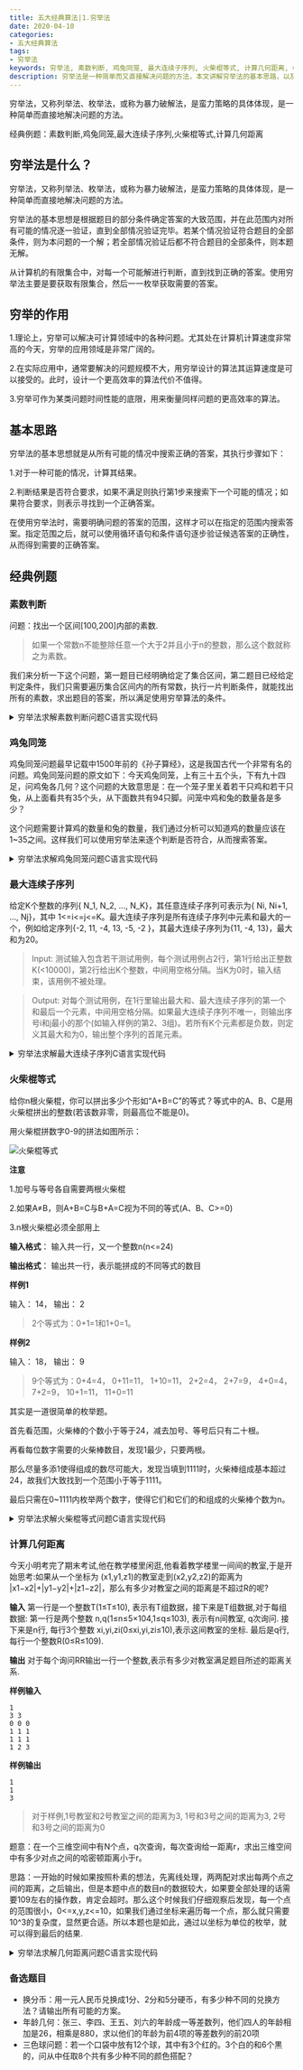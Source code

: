 ```yaml
---
title: 五大经典算法|1.穷举法
date: 2020-04-10
categories:
- 五大经典算法
tags:
- 穷举法
keywords: 穷举法, 素数判断, 鸡兔同笼, 最大连续子序列, 火柴棍等式, 计算几何距离, C语言实现
description: 穷举法是一种简单而又直接解决问题的方法，本文讲解穷举法的基本思路，以及在经典问题中的实际应用，配合代码，直观明了。
---
```

穷举法，又称列举法、枚举法，或称为暴力破解法，是蛮力策略的具体体现，是一种简单而直接地解决问题的方法。

经典例题：素数判断,鸡兔同笼,最大连续子序列,火柴棍等式,计算几何距离

## 穷举法是什么？
穷举法，又称列举法、枚举法，或称为暴力破解法，是蛮力策略的具体体现，是一种简单而直接地解决问题的方法。

穷举法的基本思想是根据题目的部分条件确定答案的大致范围，并在此范围内对所有可能的情况逐一验证，直到全部情况验证完毕。若某个情况验证符合题目的全部条件，则为本问题的一个解；若全部情况验证后都不符合题目的全部条件，则本题无解。

从计算机的有限集合中，对每一个可能解进行判断，直到找到正确的答案。使用穷举法主要是要获取有限集合，然后一一枚举获取需要的答案。

## 穷举的作用
1.理论上，穷举可以解决可计算领域中的各种问题。尤其处在计算机计算速度非常高的今天，穷举的应用领域是非常广阔的。 

2.在实际应用中，通常要解决的问题规模不大，用穷举设计的算法其运算速度是可以接受的。此时，设计一个更高效率的算法代价不值得。 

3.穷举可作为某类问题时间性能的底限，用来衡量同样问题的更高效率的算法。

## 基本思路
穷举法的基本思想就是从所有可能的情况中搜索正确的答案，其执行步骤如下：

1.对于一种可能的情况，计算其结果。

2.判断结果是否符合要求，如果不满足则执行第1步来搜索下一个可能的情况；如果符合要求，则表示寻找到一个正确答案。

在使用穷举法时，需要明确问题的答案的范围，这样才可以在指定的范围内搜索答案。指定范围之后，就可以使用循环语句和条件语句逐步验证候选答案的正确性，从而得到需要的正确答案。


## 经典例题
### 素数判断
问题：找出一个区间[100,200]内部的素数.

> 如果一个常数n不能整除任意一个大于2并且小于n的整数，那么这个数就称之为素数。

我们来分析一下这个问题，第一题目已经明确给定了集合区间，第二题目已经给定判定条件，我们只需要遍历集合区间内的所有常数，执行一片判断条件，就能找出所有的素数，求出题目的答案，所以满足使用穷举算法的条件。

<details>
  <summary>穷举法求解素数判断问题C语言实现代码</summary>

```C
#include "stdio.h"

bool checkPrime(int number){
  for (int i=2; i<number; i++){
    if (number%i == 0){
      return false;
    }
  }
  return true;
}

int main() {
  int min, max, t;
  printf("输入最小数:\n");
  scanf("%d", &min);
  printf("输入最大数:\n");
  scanf("%d", &max);
  if (min>max) {
    printf("输入数据有误!\n");
    return 1;
  }

  printf("区间范围%d~%d的素数为:\n", min, max);
  for (int i=min; i<=max; i++) {
    if (checkPrime(i)) {
      printf("%d\n", i);
    }
  }
  return 0;
}
```

</details>


### 鸡兔同笼
鸡兔同笼问题最早记载中1500年前的《孙子算经》，这是我国古代一个非常有名的问题。鸡兔同笼问题的原文如下：今天鸡兔同笼，上有三十五个头，下有九十四足，问鸡兔各几何？这个问题的大致意思是：在一个笼子里关着若干只鸡和若干只兔，从上面看共有35个头，从下面数共有94只脚。问笼中鸡和兔的数量各是多少？

这个问题需要计算鸡的数量和兔的数量，我们通过分析可以知道鸡的数量应该在1~35之间。这样我们可以使用穷举法来逐个判断是否符合，从而搜索答案。


<details>
  <summary>穷举法求解鸡兔同笼问题C语言实现代码</summary>

```C
#include<iostream>
using namespace std;
/*
输入参数head是笼中头的总数，foot是笼中脚的总数，chicken是鸡的总数,rabbit是兔的总数
返回结果为0，表示没有搜索到符合条件的结果；
返回结果为1，表示搜索到了符合条件的结果
*/
int qiongju(int head, int foot, int *chicken, int *rabbit) {
  int re,i,j;
  re=0;
  for (i=0;i<=head;i++) {   //进行循环
    j=head-i;
    if (i*2+j*4==foot) {    //进行判断
      re=1;        //找到答案
      *chicken=i;
      *rabbit=j;
    }
  }
  return re;
}

int main() {
  int chicken,rabbit,head,foot;
  cout<<"穷举法求解鸡兔同笼问题："<<endl;
  cout<<"请输入头数：";
  cin>>head;
  cout<<"请输入脚数：";
  cin>>foot;
  int res=qiongju(head,foot,&chicken,&rabbit);
  if (res==1) {
    cout<<"鸡有"<<chicken<<"只，兔有"<<rabbit<<"只。"<<endl;
  } else {
    cout<<"无法求解！"<<endl;
  }
  return 0;
}
```

</details>

### 最大连续子序列
给定K个整数的序列{ N_1, N_2, ..., N_K}，其任意连续子序列可表示为{ Ni, Ni+1, ..., Nj}，其中 1<=i<=j<=K。最大连续子序列是所有连续子序列中元素和最大的一个，例如给定序列{-2, 11, -4, 13, -5, -2 }，其最大连续子序列为{11, -4, 13}，最大和为20。

> Input: 测试输入包含若干测试用例，每个测试用例占2行，第1行给出正整数K(<10000)，第2行给出K个整数，中间用空格分隔。当K为0时，输入结束，该用例不被处理。

> Output: 对每个测试用例，在1行里输出最大和、最大连续子序列的第一个和最后一个元素，中间用空格分隔。如果最大连续子序列不唯一，则输出序号i和j最小的那个(如输入样例的第2、3组)。若所有K个元素都是负数，则定义其最大和为0，输出整个序列的首尾元素。

<details>
  <summary>穷举法求解最大连续子序列C语言实现代码</summary>

```C
#include <iostream>
using namespace std;

int main() {
  int a[200] = {0};   // 数组a记录整数序列
  // count记录负数个数
  // max 最大和  max_f 最大和最前端 max_l最大和最后端
  int n, i, j, s, count, max, max_f, max_l;

  // 以输入作为循环条件实现多组数据的输入
  while(cin>>n) {
    if ( n == 0 ) return 0;

    // 特殊情况的判断
    count = 0;
    for ( i = 0; i < n; ++i ) {
      cin>>a[i];
      if ( a[i] < 0 ) count++; //记录负数个数
    }

    if (count == n) {
      max = 0;
      max_f = a[0];
      max_l = a[n-1];
    } else { // 大多数情况的操作
      max = a[0];max_f = a[0];max_l = a[0];
      for ( i = 0; i < n; ++i ) { // 从a[0]开始计算各情况
        s = a[i];
        for ( j = i+1; j < n; ++j ) { // 算法 可草稿推演
          s += a[j];
          if (s>max) { //寻找最大
            max = s;
            max_f = a[i];
            max_l = a[j];
          }
        }
      }
    }
    // 输出结果
    cout<<max<<" "<<max_f<<" "<<max_l<<endl;
  }
  return 0;
}
```

</details>

### 火柴棍等式
给你n根火柴棍，你可以拼出多少个形如“A+B=C”的等式？等式中的A、B、C是用火柴棍拼出的整数(若该数非零，则最高位不能是0)。

用火柴棍拼数字0-9的拼法如图所示：

![火柴棍等式](https://imzhanghao.oss-cn-qingdao.aliyuncs.com/img/火柴棍等式.png)

**注意**

1.加号与等号各自需要两根火柴棍

2.如果A≠B，则A+B=C与B+A=C视为不同的等式(A、B、C>=0)

3.n根火柴棍必须全部用上

**输入格式**： 输入共一行，又一个整数n(n<=24)

**输出格式**： 输出共一行，表示能拼成的不同等式的数目

**样例1**

输入： 14， 输出： 2 
> 2个等式为：0+1=1和1+0=1。

**样例2**

输入： 18， 输出： 9
> 9个等式为：0+4=4， 0+11=11， 1+10=11， 2+2=4， 2+7=9， 4+0=4， 7+2=9， 10+1=11， 11+0=11

其实是一道很简单的枚举题。

首先看范围，火柴棒的个数小于等于24，减去加号、等号后只有二十根。

再看每位数字需要的火柴棒数目，发现1最少，只要两根。

那么尽量多添1使得组成的数尽可能大，发现当填到1111时，火柴棒组成基本超过24，故我们大致找到一个范围小于等于1111。

最后只需在0~1111内枚举两个数字，使得它们和它们的和组成的火柴棒个数为n。

<details>
  <summary>穷举法求解火柴棍等式问题C语言实现代码</summary>

```C
#include<iostream>
#include<cstdio>
#include<cstring>
#include<algorithm>
using namespace std;
int num[100],ans1,i,j,n,l;
int main() {
	scanf("%d",&n);
	num[0]=6; num[1]=2; num[2]=5; num[3]=5; num[4]=4;
	num[5]=5; num[6]=6; num[7]=3; num[8]=7; num[9]=6;
	n-=4;
	
  if (n<9)  { cout<<"0"<<endl; return 0; }

	for (i=0;i<=1001;i++) {
	  for (j=0;j<=i;j++) {
	  	int x=i-j;
	  	char s1[10],s2[10],s3[10];
	  	sprintf(s1,"%d",i);
	  	sprintf(s2,"%d",j);
	  	sprintf(s3,"%d",x);
	  	int ans=0;
	  	for (l=1;l<=strlen(s1);l++) 
	  	  ans+=num[s1[l-1]-48];
	  	for (l=1;l<=strlen(s2);l++) 
	  	  ans+=num[s2[l-1]-48];
		  for (l=1;l<=strlen(s3);l++)
	  	  ans+=num[s3[l-1]-48]; 
	  	if (ans==n)
	  	  ans1++;
	  }
  }
	printf("%d",ans1);
	return 0;
}

```

</details>

### 计算几何距离
今天小明考完了期末考试,他在教学楼里闲逛,他看着教学楼里一间间的教室,于是开始思考:如果从一个坐标为 (x1,y1,z1)的教室走到(x2,y2,z2)的距离为 |x1−x2|+|y1−y2|+|z1−z2|，那么有多少对教室之间的距离是不超过R的呢?

**输入**
第一行是一个整数T(1≤T≤10), 表示有T组数据，接下来是T组数据,对于每组数据: 第一行是两个整数  n,q(1≤n≤5×104,1≤q≤103), 表示有n间教室, q次询问. 接下来是n行, 每行3个整数  xi,yi,zi(0≤xi,yi,zi≤10),表示这间教室的坐标. 最后是q行,每行一个整数R(0≤R≤109).

**输出**
对于每个询问RR输出一行一个整数,表示有多少对教室满足题目所述的距离关系.

**样例输入** 
```
1 
3 3 
0 0 0 
1 1 1 
1 1 1 
1 2 3 
```
**样例输出** 
```
1 
1 
3
```
> 对于样例,1号教室和2号教室之间的距离为3, 1号和3号之间的距离为3, 2号和3号之间的距离为0

题意：在一个三维空间中有N个点，q次查询，每次查询给一距离r，求出三维空间中有多少对点之间的哈密顿距离小于r。

思路：一开始的时候如果按照朴素的想法，先离线处理，两两配对求出每两个点之间的距离，之后输出，但是本题中点的数目n的数据较大，如果要全部处理的话需要109左右的操作数，肯定会超时。那么这个时候我们仔细观察后发现，每一个点的范围很小，0<=x,y,z<=10，如果我们通过坐标来遍历每一个点，那么就只需要10^3的复杂度，显然更合适。所以本题也是如此，通过以坐标为单位的枚举，就可以得到最后的结果.

<details>
  <summary>穷举法求解几何距离问题C语言实现代码</summary>

```C
#include <bits/stdc++.h>
using namespace std;
typedef long long LL;
const int MAX = 10005;
const int MOD = 1e9+7;
const int INF = 0x3f3f3f3f;

int n, q, t, tem;
int a, b, c, x, y, z;
LL aa[35];
LL dex[15][15][15];

int dis(int aa, int bb, int cc, int xx, int yy, int zz) {
  return abs(aa-xx)+abs(bb-yy)+abs(cc-zz);
}

int main() {
  scanf("%d",&t);
  while(t--) {
    memset(aa, 0, sizeof(aa));
    memset(dex, 0, sizeof(dex));
    scanf("%d%d",&n,&q);
    while(n--) {
      scanf("%d%d%d",&x,&y,&z);
      ++dex[x][y][z];
    }
    for (a = 0; a <= 10; ++a)
      for (b = 0; b <= 10; ++b)
        for (c = 0; c <= 10; ++c)
          if (dex[a][b][c])
            for (x = 0; x <= 10; ++x)
              for (y = 0; y <= 10; ++y)
                for (z = 0; z <= 10; ++z)
                  if (dex[x][y][z]) {
                    tem = dis(a, b, c, x, y, z);
                    if (tem == 0)
                      aa[tem] += (dex[x][y][z])*(dex[x][y][z]-1)/2;
                    else
                      aa[tem] += dex[x][y][z]*dex[a][b][c];
                  }
    for (int i = 1; i <= 30; ++i)
      aa[i] /= 2;
    for (int i = 1; i <= 30; ++i)
      aa[i] += aa[i-1];
    while(q--) {
      scanf("%d",&tem);
      if (tem > 30)
        tem = 30;
      printf("%lld\n",aa[tem]);
    }
  }
  return 0;
}
```

</details>


### 备选题目
* 换分币：用一元人民币兑换成1分、2分和5分硬币，有多少种不同的兑换方法？请输出所有可能的方案。
* 年龄几何：张三、李四、王五、刘六的年龄成一等差数列，他们四人的年龄相加是26，相乘是880，求以他们的年龄为前4项的等差数列的前20项
* 三色球问题：若一个口袋中放有12个球，其中有3个红的。3个白的和6个黒的，问从中任取8个共有多少种不同的颜色搭配？
